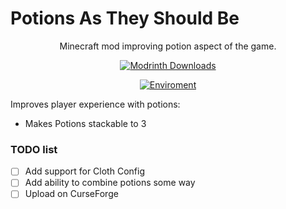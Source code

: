 # Potions As They Should Be

<div style="text-align: center;">

Minecraft mod improving potion aspect of the game.

[![Modrinth Downloads](https://img.shields.io/modrinth/dt/patsb?style=flat&logo=modrinth&label=Downloads)](https://modrinth.com/project/patsb)

[![Enviroment](https://img.shields.io/badge/Enviroment-Client-purple?logo=server)](https://modrinth.com/mods?e=client)

</div>

Improves player experience with potions:
+ Makes Potions stackable to 3

### TODO list
+ [ ] Add support for Cloth Config
+ [ ] Add ability to combine potions some way
+ [ ] Upload on CurseForge